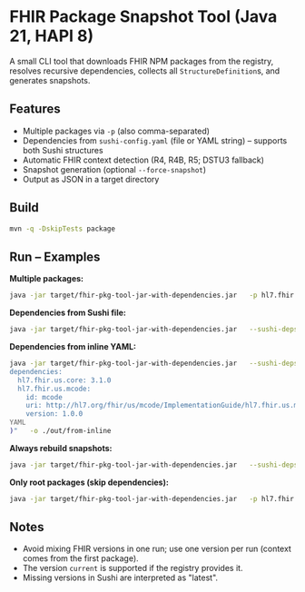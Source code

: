 # FHIR Package Snapshot Tool (Java 21, HAPI 8)

A small CLI tool that downloads FHIR NPM packages from the registry, resolves recursive dependencies, collects all `StructureDefinition`s, and generates snapshots.

## Features
- Multiple packages via `-p` (also comma-separated)
- Dependencies from `sushi-config.yaml` (file or YAML string) – supports both Sushi structures
- Automatic FHIR context detection (R4, R4B, R5; DSTU3 fallback)
- Snapshot generation (optional `--force-snapshot`)
- Output as JSON in a target directory

## Build
```bash
mvn -q -DskipTests package
```

## Run – Examples

**Multiple packages:**
```bash
java -jar target/fhir-pkg-tool-jar-with-dependencies.jar   -p hl7.fhir.r4.core@4.0.1   -p hl7.fhir.us.core@6.1.0,hl7.fhir.au.core@5.0.0   -o ./out/mix
```

**Dependencies from Sushi file:**
```bash
java -jar target/fhir-pkg-tool-jar-with-dependencies.jar   --sushi-deps-file ./sushi-config.yaml   -o ./out/from-sushi
```

**Dependencies from inline YAML:**
```bash
java -jar target/fhir-pkg-tool-jar-with-dependencies.jar   --sushi-deps-str "$(cat <<'YAML' 
dependencies:
  hl7.fhir.us.core: 3.1.0
  hl7.fhir.us.mcode:
    id: mcode
    uri: http://hl7.org/fhir/us/mcode/ImplementationGuide/hl7.fhir.us.mcode
    version: 1.0.0
YAML
)"   -o ./out/from-inline
```

**Always rebuild snapshots:**
```bash
java -jar target/fhir-pkg-tool-jar-with-dependencies.jar   --sushi-deps-file ./sushi-config.yaml   --force-snapshot
```

**Only root packages (skip dependencies):**
```bash
java -jar target/fhir-pkg-tool-jar-with-dependencies.jar   -p hl7.fhir.r5.core@5.0.0 -p hl7.fhir.uv.tools@current   --skip-deps
```

## Notes
- Avoid mixing FHIR versions in one run; use one version per run (context comes from the first package).
- The version `current` is supported if the registry provides it.
- Missing versions in Sushi are interpreted as "latest".
